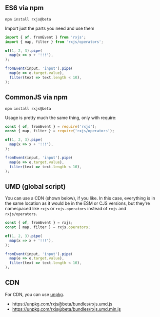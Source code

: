 ## ES6 via npm

```shell
npm install rxjs@beta
```

Import just the parts you need and use them

```js
import { of, fromEvent } from 'rxjs';
import { map, filter } from 'rxjs/operators';

of(1, 2, 3).pipe(
  map(x => x + '!!!'),
);

fromEvent(input, 'input').pipe(
  map(e => e.target.value),
  filter(text => text.length < 10),
);
```


## CommonJS via npm

```shell
npm install rxjs@beta
```

Usage is pretty much the same thing, only with require:

```js
const { of, fromEvent } = require('rxjs');
const { map, filter } = require('rxjs/operators');

of(1, 2, 3).pipe(
  map(x => x + '!!!'),
);

fromEvent(input, 'input').pipe(
  map(e => e.target.value),
  filter(text => text.length < 10),
);
```

## UMD (global script)

You can use a CDN (shown below), if you like. In this case, everything is in the same location as it would be in the ESM or CJS versions, but they're namespaced like `rxjs` or `rxjs.operators` instead of `rxjs` and `rxjs/operators`.


```js
const { of, fromEvent } = rxjs;
const { map, filter } = rxjs.operators;

of(1, 2, 3).pipe(
  map(x => x + '!!!'),
);

fromEvent(input, 'input').pipe(
  map(e => e.target.value),
  filter(text => text.length < 10),
);
```

## CDN

For CDN, you can use [unpkg](https://unpkg.com). 

- https://unpkg.com/rxjs@beta/bundles/rxjs.umd.js
- https://unpkg.com/rxjs@beta/bundles/rxjs.umd.min.js


